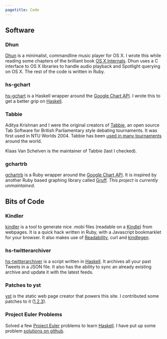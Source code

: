 ```yaml
---
pagetitle: Code
---
```

## Software

### Dhun
[Dhun] is a minimalist, commandline music player for OS X. I wrote this while
reading some chapters of the brilliant book [OS X Internals][osxinternals].
Dhun uses a C interface to OS X libraries to handle audio playback and Spotlight 
querying on OS X. The rest of the code is written in Ruby.

[Dhun]: http://github.com/deepakjois/dhun
[osxinternals]: http://www.amazon.com/Mac-OS-Internals-Systems-Approach/dp/0321278542

### hs-gchart
[hs-gchart] is a Haskell wrapper around the [Google Chart API][gchartapi]. I
wrote this to get a better grip on [Haskell].

[hs-gchart]: http://github.com/deepakjois/hs-gchart
[GChartTypes]: http://hackage.haskell.org/packages/archive/hs-gchart/0.1/doc/html/Graphics-GChart-Types.html

### Tabbie
Aditya Krishnan and I were the original creators of [Tabbie][tabbie], an open source
Tab Software for British Parliamentary style debating tournaments. It was
first used in NTU Worlds 2004. Tabbie has been [used in many tournaments][tabbie_cust] around
the world.

Klaas Van Schelven is the maintainer of Tabbie (last I checked).

[tabbie]: http://tabbie.wikidot.com
[ntu]: http://www.ntu.edu.sg
[tabbie_cust]: http://tabbie.wikidot.com/customers

### gchartrb
[gchartrb][gchartrb] is a Ruby wrapper around the [Google Chart API][gchartapi]. It is
inspired by another Ruby based graphing library called [Gruff][gruff]. _This project is currently unmaintained_.

[gchartrb]: http://github.com/deepakjois/gchartrb	
[gchartapi]: http://code.google.com/apis/chart/
[gruff]: http://nubyonrails.com/pages/gruff

## Bits of Code
### Kindler
[kindler] is a tool to generate nice .mobi files (readable on a [Kindle]) from
webpages. It is a quick hack written in Ruby, with a Javascript bookmarklet for
your browser. It also makes use of [Readability], curl and [kindlegen].

[kindler]: http://github.com/deepakjois/kindler
[Kindle]: http://en.wikipedia.org/wiki/Amazon_Kindle
[Readability]:http://lab.arc90.com/experiments/readability/
[kindlegen]:http://www.amazon.com/gp/feature.html?ie=UTF8&docId=1000234621

### hs-twitterarchiver
[hs-twitterarchiver] is a script written in [Haskell]. It archives all your past
Tweets in a JSON file. It also has the ability to sync an already existing
archive and update it with the latest feeds.

[hs-twitterarchiver]: http://github.com/deepakjois/hs-twitterarchiver/tree/master

### Patches to yst
[yst] is the static web page creator that powers this site. I contributed some
patches to it ([1][patch1],[2][patch2],[3][patch3]).

[yst]: http://github.com/jgm/yst/
[patch1]: http://github.com/jgm/yst/commit/1388233929b3330bea3faf466762b37b59e6e79f
[patch2]: http://github.com/jgm/yst/commit/e971e957816be32a537471d34b1d020e193cc3e3
[patch3]: http://github.com/jgm/yst/commit/2175d5b8f0c5ab47d44f44e64729a91c309bb9ac

### Project Euler Problems
Solved a few [Project Euler] problems to learn [Haskell]. I have put up some problem
[solutions on github][euler-github].

[Project Euler]: http://projecteuler.net
[Haskell]: http://www.haskell.org/
[euler-github]: http://github.com/deepakjois/projecteuler/tree/master
